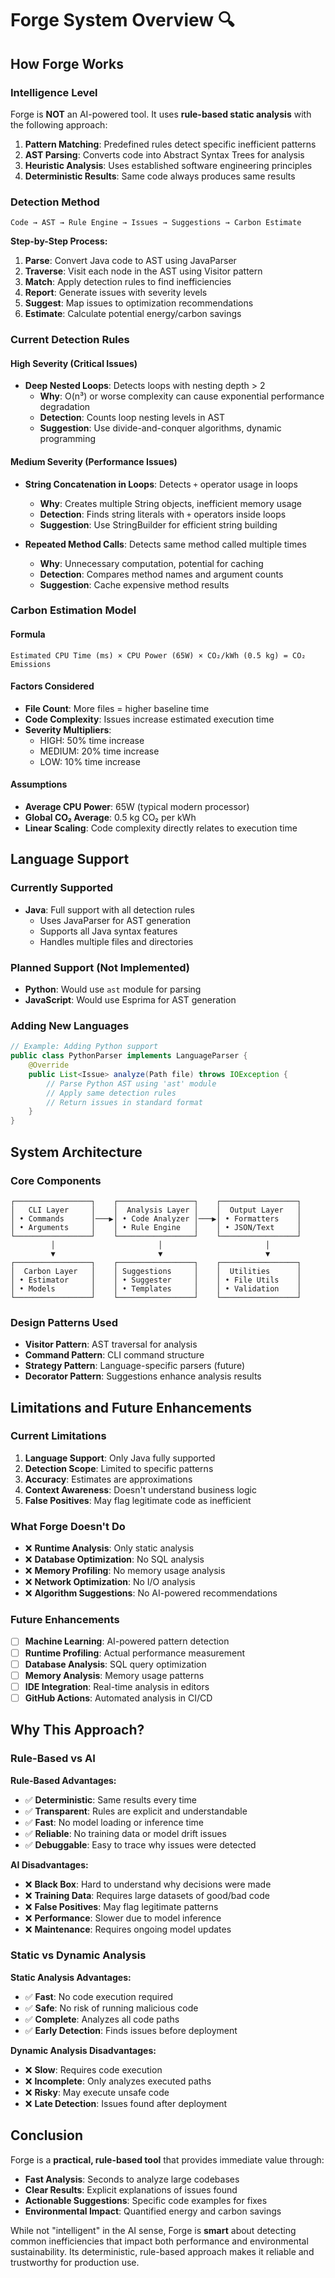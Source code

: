# Forge System Overview 🔍

## How Forge Works

### Intelligence Level
Forge is **NOT** an AI-powered tool. It uses **rule-based static analysis** with the following approach:

1. **Pattern Matching**: Predefined rules detect specific inefficient patterns
2. **AST Parsing**: Converts code into Abstract Syntax Trees for analysis
3. **Heuristic Analysis**: Uses established software engineering principles
4. **Deterministic Results**: Same code always produces same results

### Detection Method
```
Code → AST → Rule Engine → Issues → Suggestions → Carbon Estimate
```

**Step-by-Step Process:**
1. **Parse**: Convert Java code to AST using JavaParser
2. **Traverse**: Visit each node in the AST using Visitor pattern
3. **Match**: Apply detection rules to find inefficiencies
4. **Report**: Generate issues with severity levels
5. **Suggest**: Map issues to optimization recommendations
6. **Estimate**: Calculate potential energy/carbon savings

### Current Detection Rules

#### High Severity (Critical Issues)
- **Deep Nested Loops**: Detects loops with nesting depth > 2
  - **Why**: O(n³) or worse complexity can cause exponential performance degradation
  - **Detection**: Counts loop nesting levels in AST
  - **Suggestion**: Use divide-and-conquer algorithms, dynamic programming

#### Medium Severity (Performance Issues)
- **String Concatenation in Loops**: Detects `+` operator usage in loops
  - **Why**: Creates multiple String objects, inefficient memory usage
  - **Detection**: Finds string literals with `+` operators inside loops
  - **Suggestion**: Use StringBuilder for efficient string building

- **Repeated Method Calls**: Detects same method called multiple times
  - **Why**: Unnecessary computation, potential for caching
  - **Detection**: Compares method names and argument counts
  - **Suggestion**: Cache expensive method results

### Carbon Estimation Model

#### Formula
```
Estimated CPU Time (ms) × CPU Power (65W) × CO₂/kWh (0.5 kg) = CO₂ Emissions
```

#### Factors Considered
- **File Count**: More files = higher baseline time
- **Code Complexity**: Issues increase estimated execution time
- **Severity Multipliers**: 
  - HIGH: 50% time increase
  - MEDIUM: 20% time increase  
  - LOW: 10% time increase

#### Assumptions
- **Average CPU Power**: 65W (typical modern processor)
- **Global CO₂ Average**: 0.5 kg CO₂ per kWh
- **Linear Scaling**: Code complexity directly relates to execution time

## Language Support

### Currently Supported
- **Java**: Full support with all detection rules
  - Uses JavaParser for AST generation
  - Supports all Java syntax features
  - Handles multiple files and directories

### Planned Support (Not Implemented)
- **Python**: Would use `ast` module for parsing
- **JavaScript**: Would use Esprima for AST generation

### Adding New Languages
```java
// Example: Adding Python support
public class PythonParser implements LanguageParser {
    @Override
    public List<Issue> analyze(Path file) throws IOException {
        // Parse Python AST using 'ast' module
        // Apply same detection rules
        // Return issues in standard format
    }
}
```

## System Architecture

### Core Components
```
┌─────────────────┐    ┌─────────────────┐    ┌─────────────────┐
│   CLI Layer     │    │  Analysis Layer │    │  Output Layer   │
│ • Commands      │───▶│ • Code Analyzer │───▶│ • Formatters    │
│ • Arguments     │    │ • Rule Engine   │    │ • JSON/Text     │
└─────────────────┘    └─────────────────┘    └─────────────────┘
         │                       │                       │
         ▼                       ▼                       ▼
┌─────────────────┐    ┌─────────────────┐    ┌─────────────────┐
│  Carbon Layer   │    │ Suggestions     │    │  Utilities      │
│ • Estimator     │    │ • Suggester     │    │ • File Utils    │
│ • Models        │    │ • Templates     │    │ • Validation    │
└─────────────────┘    └─────────────────┘    └─────────────────┘
```

### Design Patterns Used
- **Visitor Pattern**: AST traversal for analysis
- **Command Pattern**: CLI command structure
- **Strategy Pattern**: Language-specific parsers (future)
- **Decorator Pattern**: Suggestions enhance analysis results

## Limitations and Future Enhancements

### Current Limitations
1. **Language Support**: Only Java fully supported
2. **Detection Scope**: Limited to specific patterns
3. **Accuracy**: Estimates are approximations
4. **Context Awareness**: Doesn't understand business logic
5. **False Positives**: May flag legitimate code as inefficient

### What Forge Doesn't Do
- ❌ **Runtime Analysis**: Only static analysis
- ❌ **Database Optimization**: No SQL analysis
- ❌ **Memory Profiling**: No memory usage analysis
- ❌ **Network Optimization**: No I/O analysis
- ❌ **Algorithm Suggestions**: No AI-powered recommendations

### Future Enhancements
- [ ] **Machine Learning**: AI-powered pattern detection
- [ ] **Runtime Profiling**: Actual performance measurement
- [ ] **Database Analysis**: SQL query optimization
- [ ] **Memory Analysis**: Memory usage patterns
- [ ] **IDE Integration**: Real-time analysis in editors
- [ ] **GitHub Actions**: Automated analysis in CI/CD

## Why This Approach?

### Rule-Based vs AI
**Rule-Based Advantages:**
- ✅ **Deterministic**: Same results every time
- ✅ **Transparent**: Rules are explicit and understandable
- ✅ **Fast**: No model loading or inference time
- ✅ **Reliable**: No training data or model drift issues
- ✅ **Debuggable**: Easy to trace why issues were detected

**AI Disadvantages:**
- ❌ **Black Box**: Hard to understand why decisions were made
- ❌ **Training Data**: Requires large datasets of good/bad code
- ❌ **False Positives**: May flag legitimate patterns
- ❌ **Performance**: Slower due to model inference
- ❌ **Maintenance**: Requires ongoing model updates

### Static vs Dynamic Analysis
**Static Analysis Advantages:**
- ✅ **Fast**: No code execution required
- ✅ **Safe**: No risk of running malicious code
- ✅ **Complete**: Analyzes all code paths
- ✅ **Early Detection**: Finds issues before deployment

**Dynamic Analysis Disadvantages:**
- ❌ **Slow**: Requires code execution
- ❌ **Incomplete**: Only analyzes executed paths
- ❌ **Risky**: May execute unsafe code
- ❌ **Late Detection**: Issues found after deployment

## Conclusion

Forge is a **practical, rule-based tool** that provides immediate value through:
- **Fast Analysis**: Seconds to analyze large codebases
- **Clear Results**: Explicit explanations of issues found
- **Actionable Suggestions**: Specific code examples for fixes
- **Environmental Impact**: Quantified energy and carbon savings

While not "intelligent" in the AI sense, Forge is **smart** about detecting common inefficiencies that impact both performance and environmental sustainability. Its deterministic, rule-based approach makes it reliable and trustworthy for production use.

